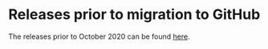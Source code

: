 # Releases prior to migration to GitHub

The releases prior to October 2020 can be found [here](https://svn.code.sf.net/p/obo/svn/uberon/releases/).
